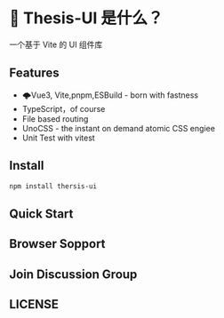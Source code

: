 # 🔨 Thesis-UI 是什么？

一个基于 Vite 的 UI 组件库

## Features

- 🌩Vue3, Vite,pnpm,ESBuild - born with fastness
- TypeScript，of course
- File based routing
- UnoCSS - the instant on demand atomic CSS engiee
- Unit Test with vitest

## Install

```bash
npm install thersis-ui
```

## Quick Start

## Browser Sopport

## Join Discussion Group

## LICENSE
